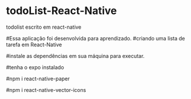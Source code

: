 # todoList-React-Native
todolist escrito em react-native

#Essa aplicação foi desenvolvida para aprendizado.
#criando uma lista de tarefa em React-Native

#instale as dependências em sua máquina para executar.

#tenha o expo instalado

#npm i react-native-paper

#npm i react-native-vector-icons
